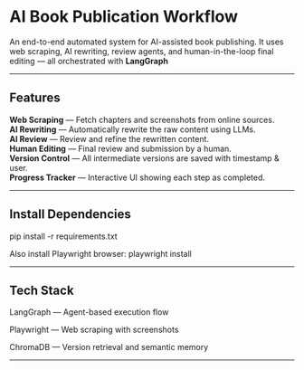 # AI Book Publication Workflow

An end-to-end automated system for AI-assisted book publishing. It uses web scraping, AI rewriting, review agents, and human-in-the-loop final editing — all orchestrated with **LangGraph**

---

##  Features

 **Web Scraping** — Fetch chapters and screenshots from online sources.  
 **AI Rewriting** — Automatically rewrite the raw content using LLMs.  
 **AI Review** — Review and refine the rewritten content.  
 **Human Editing** — Final review and submission by a human.  
 **Version Control** — All intermediate versions are saved with timestamp & user.  
 **Progress Tracker** — Interactive UI showing each step as completed.

---

## Install Dependencies

pip install -r requirements.txt

Also install Playwright browser: playwright install

---

## Tech Stack
LangGraph — Agent-based execution flow

Playwright — Web scraping with screenshots

ChromaDB — Version retrieval and semantic memory

---
